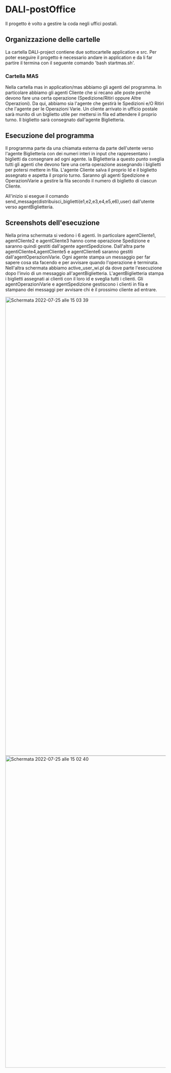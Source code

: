 # DALI-postOffice

Il progetto è volto a gestire la coda negli uffici postali.

## Organizzazione delle cartelle

La cartella DALI-project contiene due sottocartelle application e src. Per poter eseguire il progetto è necessario andare in application e da li far partire il termina con il seguente comando 'bash startmas.sh'.

### Cartella MAS
Nella cartella mas in application/mas abbiamo gli agenti del programma.
In particolare abbiamo gli agenti Cliente che si recano alle poste perchè devono fare una certa operazione (Spedizione/Ritiri oppure Altre Operazioni). Da qui, abbiamo sia l'agente che gestirà le Spedizioni e/O Ritiri che l'agente per le Operazioni Varie. Un cliente arrivato in ufficio postale sarà munito di un biglietto utile per mettersi in fila ed attendere il proprio turno. Il biglietto sarà consegnato dall'agente Biglietteria.



## Esecuzione del programma
Il programma parte da una chiamata esterna da parte dell'utente verso l'agente Biglietteria con dei numeri interi in input che rappresentano i biglietti da consegnare ad ogni agente.
la Biglietteria a questo punto sveglia tutti gli agenti che devono fare una certa operazione assegnando i biglietti per potersi mettere in fila. L'agente Cliente salva il proprio Id e il biglietto assegnato e aspetta il proprio turno. Saranno gli agenti Spedizione e OperazioniVarie a gestire la fila secondo il numero di biglietto di ciascun Cliente. 

All'inizio si esegue il comando send_message(distribuisci_biglietti(e1,e2,e3,e4,e5,e6),user) dall'utente verso agentBiglietteria. 

## Screenshots dell'esecuzione
Nella prima schermata si vedono i 6 agenti. In particolare agentCliente1, agentCliente2 e agentCliente3 hanno come operazione Spedizione e saranno quindi gestiti dall'agente agentSpedizione. Dall'altra parte agentiCliente4,agentCliente5 e agentCliente6 saranno gestiti dall'agentOperazioniVarie. Ogni agente stampa un messaggio per far sapere cosa sta facendo e per avvisare quando l'operazione è terminata.
Nell'altra schermata abbiamo active_user_wi.pl da dove parte l'esecuzione dopo l'invio di un messaggio all'agentBiglietteria. L'agentBiglietteria stampa i biglietti assegnati ai clienti con il loro id e sveglia tutti i clienti. Gli agentOperazioniVarie e agentSpedizione gestiscono i clienti in fila e stampano dei messaggi per avvisare chi è il prossimo cliente ad entrare.

<img width="1437" alt="Schermata 2022-07-25 alle 15 03 39" src="https://user-images.githubusercontent.com/38522985/180869354-b22d5d5d-c7ca-4b03-b659-ceecc764d6d9.png">

<img width="977" alt="Schermata 2022-07-25 alle 15 02 40" src="https://user-images.githubusercontent.com/38522985/180869323-9f37ea85-f3f1-4441-8ff5-345665218d5e.png">

